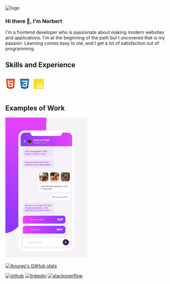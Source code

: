 ![logo](https://user-images.githubusercontent.com/62474258/132944808-1c72efec-d3c8-41ef-9025-379eb37eda07.png)

### Hi there 👋, I'm Norbert
I'm a frontend developer who is passionate about making modern websites and applications. I'm at the beginning of the path but I uncovered that is my passion. Learning comes easy to me, and I get a lot of satisfaction out of programming.

## Skills and Experience
<div style="display: flex;">
  <p text-align="center">
    <img height="32" width="32" src="https://github.com/norbert-swieconek/norbert-swieconek/blob/main/html5.svg" /> &nbsp
    <img height="32" width="32" src="https://github.com/norbert-swieconek/norbert-swieconek/blob/main/css3.svg" /> &nbsp
    <img height="32" width="32" src="https://github.com/norbert-swieconek/norbert-swieconek/blob/main/javascript.svg" />
  </p>
</div>

## Examples of Work
<img src="https://github.com/norbert-swieconek/norbert-swieconek/blob/main/chat-app-example.gif" width="256px" />


[![Anurag's GitHub stats](https://github-readme-stats.vercel.app/api?username=norbert-swieconek)](https://github.com/anuraghazra/github-readme-stats)

[<img src='https://cdn.jsdelivr.net/npm/simple-icons@3.0.1/icons/github.svg' alt='github' height='40'>](https://github.com/norbert-swieconek)  [<img src='https://cdn.jsdelivr.net/npm/simple-icons@3.0.1/icons/linkedin.svg' alt='linkedin' height='40'>](https://www.linkedin.com/in/norbert-swieconek/)  [<img src='https://cdn.jsdelivr.net/npm/simple-icons@3.0.1/icons/stackoverflow.svg' alt='stackoverflow' height='40'>](https://stackoverflow.com/users/norbert-Święconek)  




